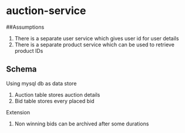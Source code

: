 # auction-service

##Assumptions
1. There is a separate user service which gives user id for user details
2. There is a separate product service which can be used to retrieve product IDs

## Schema
Using mysql db as data store
1. Auction table stores auction details
2. Bid table stores every placed bid

Extension
1. Non winning bids can be archived after some durations


